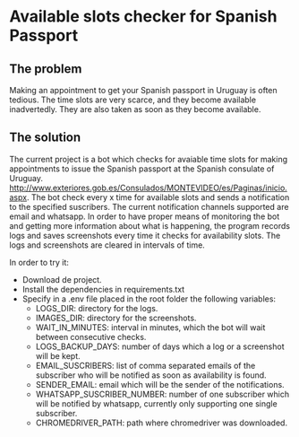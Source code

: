 # Available slots checker for Spanish Passport

## The problem
Making an appointment to get your Spanish passport in Uruguay is often tedious. The time slots are very scarce, and they become available inadvertedly. They are also taken as soon as they become available.

## The solution
The current project is a bot which checks for avaiable time slots for making appointments to issue the Spanish passport at the Spanish consulate of Uruguay. http://www.exteriores.gob.es/Consulados/MONTEVIDEO/es/Paginas/inicio.aspx.
The bot check every x time for available slots and sends a notification to the specified suscribers. The current notification channels supported are email and whatsapp.
In order to have proper means of monitoring the bot and getting more information about what is happening, the program records logs and saves screenshots every time it checks for availability slots. The logs and screenshots are cleared in intervals of time.

In order to try it:
- Download de project.
- Install the dependencies in requirements.txt
- Specify in a .env file placed in the root folder the following variables:
    - LOGS_DIR: directory for the logs.
    - IMAGES_DIR: directory for the screenshots.
    - WAIT_IN_MINUTES: interval in minutes, which the bot will wait between consecutive checks.
    - LOGS_BACKUP_DAYS: number of days which a log or a screenshot will be kept.
    - EMAIL_SUSCRIBERS: list of comma separated emails of the subscriber who will be notified as soon as availability is found.
    - SENDER_EMAIL: email which will be the sender of the notifications.
    - WHATSAPP_SUSCRIBER_NUMBER: number of one subscriber which will be notified by whatsapp, currently only supporting one single subscriber.
    - CHROMEDRIVER_PATH: path where chromedriver was downloaded.